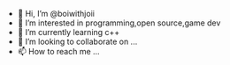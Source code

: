 - 👋 Hi, I’m @boiwithjoii
- 👀 I’m interested in programming,open source,game dev
- 🌱 I’m currently learning c++
- 💞️ I’m looking to collaborate on ...
- 📫 How to reach me ...

<!---
boiwithjoii/boiwithjoii is a ✨ special ✨ repository because its `README.md` (this file) appears on your GitHub profile.
You can click the Preview link to take a look at your changes.
--->
